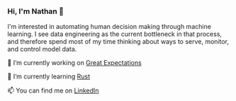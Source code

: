 ### Hi, I'm Nathan 👋

I'm interested in automating human decision making through machine learning. I see data engineering as the current bottleneck in that process, and therefore spend most of my time thinking about ways to serve, monitor, and control model data.

🔭 I’m currently working on [Great Expectations](https://github.com/great-expectations/great_expectations)

🌱 I’m currently learning [Rust](https://www.rust-lang.org)

📫 You can find me on [LinkedIn](https://www.linkedin.com/in/jnathanfarmer/)

<!--
**NathanFarmer/NathanFarmer** is a ✨ _special_ ✨ repository because its `README.md` (this file) appears on your GitHub profile.

Here are some ideas to get you started:

- 🔭 I’m currently working on ...
- 🌱 I’m currently learning ...
- 👯 I’m looking to collaborate on ...
- 🤔 I’m looking for help with ...
- 💬 Ask me about ...
- 📫 How to reach me: ...
- 😄 Pronouns: ...
- ⚡ Fun fact: ...
-->
